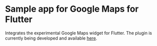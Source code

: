 # Sample app for Google Maps for Flutter
Integrates the experimental Google Maps widget for Flutter. The plugin is currently being developed and available [here](https://github.com/flutter/plugins/tree/master/packages/google_maps_flutter).
